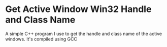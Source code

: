 # Get Active Window Win32 Handle and Class Name

A simple C++ program I use to get the handle and class name of the active windows. It's compiled using GCC

